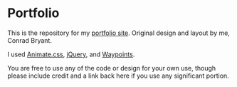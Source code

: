 # Portfolio
 This is the repository for my <a href="https://bryantconrad.github.io/">portfolio site</a>. Original design and layout by me, Conrad Bryant.
 
 I used <a href="https://animate.style/">Animate.css</a>, <a href="https://jquery.com/">jQuery</a>, and <a href="http://imakewebthings.com/waypoints/">Waypoints</a>.
 
 You are free to use any of the code or design for your own use, though please include credit and a link back here if you use any significant portion.
